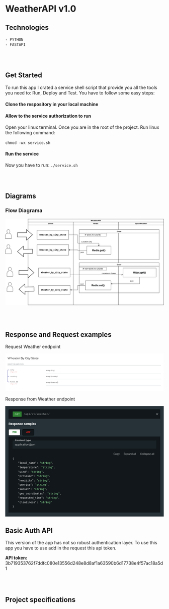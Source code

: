 # WeatherAPI v1.0

## **Technologies**

    - PYTHON
    - FASTAPI

<br></br>

## **Get Started**

To run this app I crated a service shell script that provide you all the tools
you need to: Run, Deploy and Test. You have to follow some easy steps:

#### **Clone the respository in your local machine**

#### **Allow to the service authorization to run**

Open your linux terminal. Once you are in the root of the project. Run linux the following command:

`chmod -wx service.sh`

#### **Run the service**

Now you have to run: `./service.sh`


<br></br>

## **Diagrams**

### Flow Diagrama

![alt Flow diagram](img/Flow_diagram.png)

<br></br>

## **Response and Request examples**

Request Weather endpoint

![alt Request Weather info](img/request_weather_data.png)

Response from Weather endpoint

![alt Response Weather info](img/response_example.png)

## **Basic Auth API**

This version of the app has not so robust authentication layer. To use this app you have to use
add in the request this api token. 

**API token:** 3b719353762f7ddfc080e13556d248e8d8af1a63590b6d17738e4f57ac18a5d1

<br></br>

## **Project specifications**
